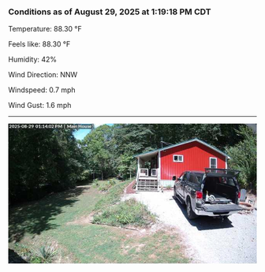### Conditions as of August 29, 2025 at 1:19:18 PM CDT 

Temperature: 88.30 &deg;F

Feels like: 88.30 &deg;F

Humidity: 42%

Wind Direction: NNW

Windspeed: 0.7 mph

Wind Gust: 1.6 mph

---

<img src="./images/latest.jpeg"/>

